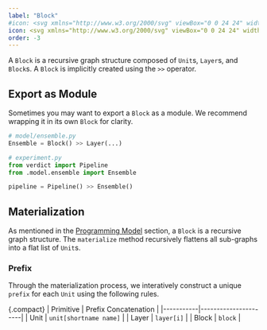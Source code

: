 ```yaml
---
label: "Block"
#icon: <svg xmlns="http://www.w3.org/2000/svg" viewBox="0 0 24 24" width="24" height="24"><circle cx="6" cy="6" r="3.5" fill="none" stroke="currentColor" stroke-width="1.5"/><circle cx="18" cy="6" r="3.5" fill="none" stroke="currentColor" stroke-width="1.5"/><circle cx="6" cy="18" r="3.5" fill="none" stroke="currentColor" stroke-width="1.5"/><circle cx="18" cy="18" r="3.5" fill="none" stroke="currentColor" stroke-width="1.5"/><path stroke="currentColor" stroke-width="1.5" d="M9.5 6h5m-5 12h5M6 9.5v5m12-5v5"/></svg>
icon: <svg xmlns="http://www.w3.org/2000/svg" viewBox="0 0 24 24" width="24" height="24"><circle cx="6" cy="6" r="3.5" fill="none" stroke="currentColor" stroke-width="1.5"/><circle cx="18" cy="6" r="3.5" fill="none" stroke="currentColor" stroke-width="1.5"/><circle cx="6" cy="18" r="3.5" fill="none" stroke="currentColor" stroke-width="1.5"/><circle cx="18" cy="18" r="3.5" fill="none" stroke="currentColor" stroke-width="1.5"/><line x1="9.5" y1="6" x2="14.5" y2="6" stroke="currentColor" stroke-width="1.5"/><line x1="9.5" y1="18" x2="14.5" y2="18" stroke="currentColor" stroke-width="1.5"/><line x1="6" y1="9.5" x2="6" y2="14.5" stroke="currentColor" stroke-width="1.5"/><line x1="18" y1="9.5" x2="18" y2="14.5" stroke="currentColor" stroke-width="1.5"/><line x1="8.5" y1="8.5" x2="16" y2="16" stroke="currentColor" stroke-width="1.5"/><line x1="15.5" y1="8.5" x2="8.5" y2="16" stroke="currentColor" stroke-width="1.5"/></svg>
order: -3
---
```


A `Block` is a recursive graph structure composed of `Unit`s, `Layer`s, and `Block`s. A `Block` is implicitly created using the `>>` operator.

## Export as Module
Sometimes you may want to export a `Block` as a module. We recommend wrapping it in its own `Block` for clarity.

```python
# model/ensemble.py
Ensemble = Block() >> Layer(...)

# experiment.py
from verdict import Pipeline
from .model.ensemble import Ensemble

pipeline = Pipeline() >> Ensemble()
```


## Materialization
As mentioned in the [Programming Model](../../programming-model/primitives.md#materialization) section, a `Block` is a recursive graph structure. The `materialize` method recursively flattens all sub-graphs into a flat list of `Unit`s.

### Prefix
Through the materialization process, we interatively construct a unique `prefix` for each `Unit` using the following rules.

{.compact}
| Primitive | Prefix Concatenation |
|-----------|----------------------|
| Unit | `unit[shortname name]` |
| Layer | `layer[i]` |
| Block | `block` |
